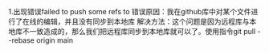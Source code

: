 1.出现错误failed to push some refs to 
错误原因：我在github库中对某个文件进行了在线的编辑，并且没有同步到本地库
解决方法：这个问题是因为远程库与本地库不一致造成的，那么我们把远程库同步到本地库就可以了。使用指令git pull --rebase origin main

